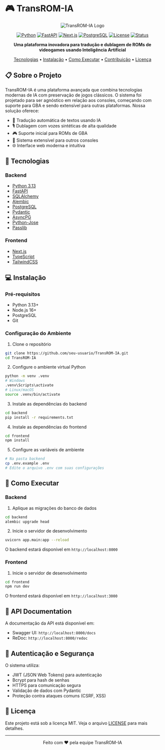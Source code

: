 # 🎮 TransROM-IA

<div align="center">

![TransROM-IA Logo](https://via.placeholder.com/150)

[![Python](https://img.shields.io/badge/Python-3.13-blue.svg)](https://www.python.org/downloads/)
[![FastAPI](https://img.shields.io/badge/FastAPI-0.115.12-green.svg)](https://fastapi.tiangolo.com/)
[![Next.js](https://img.shields.io/badge/Next.js-Latest-black.svg)](https://nextjs.org/)
[![PostgreSQL](https://img.shields.io/badge/PostgreSQL-Latest-blue.svg)](https://www.postgresql.org/)
[![License](https://img.shields.io/badge/License-MIT-yellow.svg)](LICENSE)
[![Status](https://img.shields.io/badge/Status-Development-orange.svg)]()

**Uma plataforma inovadora para tradução e dublagem de ROMs de videogames usando Inteligência Artificial**

[Tecnologias](#-tecnologias) •
[Instalação](#-instalação) •
[Como Executar](#-como-executar) •
[Contribuição](#-contribuição) •
[Licença](#-licença)

</div>

## 📋 Sobre o Projeto

TransROM-IA é uma plataforma avançada que combina tecnologias modernas de IA com preservação de jogos clássicos. O sistema foi projetado para ser agnóstico em relação aos consoles, começando com suporte para GBA e sendo extensível para outras plataformas. Nossa solução oferece:

- 🤖 Tradução automática de textos usando IA
- 🎙️ Dublagem com vozes sintéticas de alta qualidade
- 🎮 Suporte inicial para ROMs de GBA
- 🔄 Sistema extensível para outros consoles
- 🌐 Interface web moderna e intuitiva

## 🚀 Tecnologias

### Backend
- [Python 3.13](https://www.python.org/)
- [FastAPI](https://fastapi.tiangolo.com/)
- [SQLAlchemy](https://www.sqlalchemy.org/)
- [Alembic](https://alembic.sqlalchemy.org/)
- [PostgreSQL](https://www.postgresql.org/)
- [Pydantic](https://pydantic-docs.helpmanual.io/)
- [AsyncPG](https://magicstack.github.io/asyncpg/)
- [Python-Jose](https://python-jose.readthedocs.io/)
- [Passlib](https://passlib.readthedocs.io/)

### Frontend
- [Next.js](https://nextjs.org/)
- [TypeScript](https://www.typescriptlang.org/)
- [TailwindCSS](https://tailwindcss.com/)

## 💻 Instalação

### Pré-requisitos
- Python 3.13+
- Node.js 16+
- PostgreSQL
- Git

### Configuração do Ambiente

1. Clone o repositório
```bash
git clone https://github.com/seu-usuario/TransROM-IA.git
cd TransROM-IA
```

2. Configure o ambiente virtual Python
```bash
python -m venv .venv
# Windows
.venv\Scripts\activate
# Linux/macOS
source .venv/bin/activate
```

3. Instale as dependências do backend
```bash
cd backend
pip install -r requirements.txt
```

4. Instale as dependências do frontend
```bash
cd frontend
npm install
```

5. Configure as variáveis de ambiente
```bash
# Na pasta backend
cp .env.example .env
# Edite o arquivo .env com suas configurações
```

## 🎯 Como Executar

### Backend

1. Aplique as migrações do banco de dados
```bash
cd backend
alembic upgrade head
```

2. Inicie o servidor de desenvolvimento
```bash
uvicorn app.main:app --reload
```
O backend estará disponível em `http://localhost:8000`

### Frontend

1. Inicie o servidor de desenvolvimento
```bash
cd frontend
npm run dev
```
O frontend estará disponível em `http://localhost:3000`

## 📝 API Documentation

A documentação da API está disponível em:
- Swagger UI: `http://localhost:8000/docs`
- ReDoc: `http://localhost:8000/redoc`

## 🔐 Autenticação e Segurança

O sistema utiliza:
- JWT (JSON Web Tokens) para autenticação
- Bcrypt para hash de senhas
- HTTPS para comunicação segura
- Validação de dados com Pydantic
- Proteção contra ataques comuns (CSRF, XSS)

## 📄 Licença

Este projeto está sob a licença MIT. Veja o arquivo [LICENSE](LICENSE) para mais detalhes.

---

<div align="center">
Feito com ❤️ pela equipe TransROM-IA
</div>

